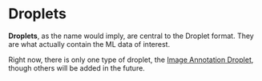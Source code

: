 # Droplets

**Droplets**, as the name would imply, are central to the Droplet format.  They are what actually contain the ML data of interest.

Right now, there is only one type of droplet, the [Image Annotation Droplet](./image-annotation), though others will be added in the future.
